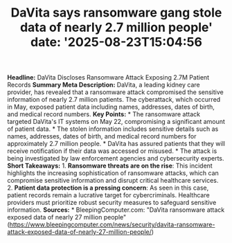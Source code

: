 ﻿---
title: "DaVita says ransomware gang stole data of nearly 2.7 million people'
date: '2025-08-23T15:04:56"
category: "Markets"
summary: ""
slug: "davita says ransomware gang stole data of nearly 27 million "
source_urls:
  - "https://www.bleepingcomputer.com/news/security/davita-ransomware-attack-exposed-data-of-nearly-27-million-people/"
seo:
  title: "DaVita says ransomware gang stole data of nearly 2.7 million people | Hash n Hedge'
  description: '"
  keywords: ["news", "markets", "brief"]
---
**Headline:** DaVita Discloses Ransomware Attack Exposing 2.7M Patient Records  **Summary Meta Description:** DaVita, a leading kidney care provider, has revealed that a ransomware attack compromised the sensitive information of nearly 2.7 million patients. The cyberattack, which occurred in May, exposed patient data including names, addresses, dates of birth, and medical record numbers.  **Key Points:**  * The ransomware attack targeted DaVita's IT systems on May 22, compromising a significant amount of patient data. * The stolen information includes sensitive details such as names, addresses, dates of birth, and medical record numbers for approximately 2.7 million people. * DaVita has assured patients that they will receive notification if their data was accessed or misused. * The attack is being investigated by law enforcement agencies and cybersecurity experts.  **Short Takeaways:**  1. **Ransomware threats are on the rise**: This incident highlights the increasing sophistication of ransomware attacks, which can compromise sensitive information and disrupt critical healthcare services. 2. **Patient data protection is a pressing concern**: As seen in this case, patient records remain a lucrative target for cybercriminals. Healthcare providers must prioritize robust security measures to safeguard sensitive information.  **Sources:**  * BleepingComputer.com: "DaVita ransomware attack exposed data of nearly 27 million people" (https://www.bleepingcomputer.com/news/security/davita-ransomware-attack-exposed-data-of-nearly-27-million-people/) 
